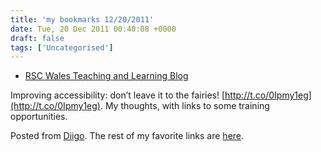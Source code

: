 ```yaml
---
title: 'my bookmarks 12/20/2011'
date: Tue, 20 Dec 2011 00:40:08 +0000
draft: false
tags: ['Uncategorised']
---
```


*   [RSC Wales Teaching and Learning Blog](http://blogs.rsc-wales.ac.uk/blog/2011/12/19/improving-accessibility-dont-leave-it-to-the-fairies)

Improving accessibility: don’t leave it to the fairies! [http://t.co/0Ipmy1eg](http://t.co/0Ipmy1eg). My thoughts, with links to some training opportunities.

Posted from [Diigo](http://www.diigo.com). The rest of my favorite links are [here](http://www.diigo.com/user/cpjobling).